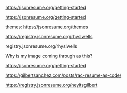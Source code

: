 https://jsonresume.org/getting-started

https://jsonresume.org/getting-started

themes: https://jsonresume.org/themes

https://registry.jsonresume.org/rhyslwells

registry.jsonresume.org/rhyslwells

Why is my image coming through as this?

https://jsonresume.org/getting-started

https://gilbertsanchez.com/posts/rac-resume-as-code/

https://registry.jsonresume.org/heyitsgilbert